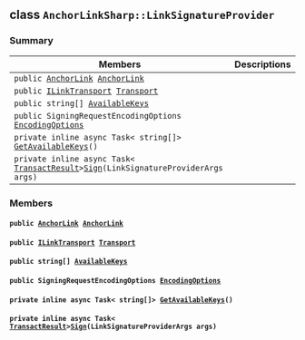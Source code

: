 ## class `AnchorLinkSharp::LinkSignatureProvider` 

### Summary

 Members                        | Descriptions                                
--------------------------------|---------------------------------------------
`public `[`AnchorLink`](.github/workflows/documentation/md/AnchorLinkSharp--AnchorLink.md#class_anchor_link_sharp_1_1_anchor_link)` `[`AnchorLink`](#class_anchor_link_sharp_1_1_link_signature_provider_1a3470fbb3306df426d3cd230f1d197e2a) | 
`public `[`ILinkTransport`](.github/workflows/documentation/md/AnchorLinkSharp.md#interface_anchor_link_sharp_1_1_i_link_transport)` `[`Transport`](#class_anchor_link_sharp_1_1_link_signature_provider_1a30991ccc65e19ed1c427e915b451637b) | 
`public string[] `[`AvailableKeys`](#class_anchor_link_sharp_1_1_link_signature_provider_1adcc628e5817b61a5afe7ddc40e51f88a) | 
`public SigningRequestEncodingOptions `[`EncodingOptions`](#class_anchor_link_sharp_1_1_link_signature_provider_1a8a0cb05d5c9969523edd33a21dc4842a) | 
`private inline async Task< string[]> `[`GetAvailableKeys`](#class_anchor_link_sharp_1_1_link_signature_provider_1a97910ffbb52572fd1e842b76b6f8d7c3)`()` | 
`private inline async Task< `[`TransactResult`](.github/workflows/documentation/md/AnchorLinkSharp--TransactResult.md#class_anchor_link_sharp_1_1_transact_result)` > `[`Sign`](#class_anchor_link_sharp_1_1_link_signature_provider_1a30a774ea2e82a582fdda3833a5df82e0)`(LinkSignatureProviderArgs args)` | 

### Members

#### `public `[`AnchorLink`](.github/workflows/documentation/md/AnchorLinkSharp--AnchorLink.md#class_anchor_link_sharp_1_1_anchor_link)` `[`AnchorLink`](#class_anchor_link_sharp_1_1_link_signature_provider_1a3470fbb3306df426d3cd230f1d197e2a) 

#### `public `[`ILinkTransport`](.github/workflows/documentation/md/AnchorLinkSharp.md#interface_anchor_link_sharp_1_1_i_link_transport)` `[`Transport`](#class_anchor_link_sharp_1_1_link_signature_provider_1a30991ccc65e19ed1c427e915b451637b) 

#### `public string[] `[`AvailableKeys`](#class_anchor_link_sharp_1_1_link_signature_provider_1adcc628e5817b61a5afe7ddc40e51f88a) 

#### `public SigningRequestEncodingOptions `[`EncodingOptions`](#class_anchor_link_sharp_1_1_link_signature_provider_1a8a0cb05d5c9969523edd33a21dc4842a) 

#### `private inline async Task< string[]> `[`GetAvailableKeys`](#class_anchor_link_sharp_1_1_link_signature_provider_1a97910ffbb52572fd1e842b76b6f8d7c3)`()` 

#### `private inline async Task< `[`TransactResult`](.github/workflows/documentation/md/AnchorLinkSharp--TransactResult.md#class_anchor_link_sharp_1_1_transact_result)` > `[`Sign`](#class_anchor_link_sharp_1_1_link_signature_provider_1a30a774ea2e82a582fdda3833a5df82e0)`(LinkSignatureProviderArgs args)` 

